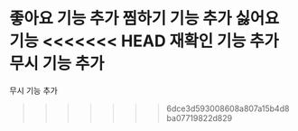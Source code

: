 좋아요 기능 추가
찜하기 기능 추가
싫어요 기능
<<<<<<< HEAD
재확인 기능 추가
무시 기능 추가
=======
무시 기능 추가
>>>>>>> 6dce3d593008608a807a15b4d8ba07719822d829
